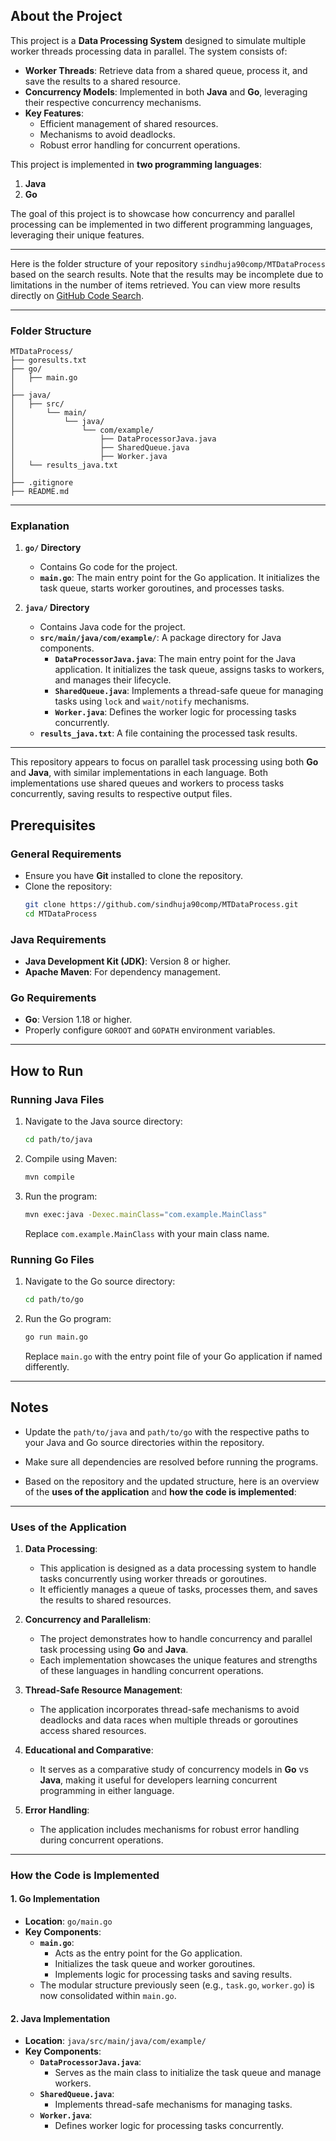 ## About the Project
This project is a **Data Processing System** designed to simulate multiple worker threads processing data in parallel. The system consists of:
- **Worker Threads**: Retrieve data from a shared queue, process it, and save the results to a shared resource.
- **Concurrency Models**: Implemented in both **Java** and **Go**, leveraging their respective concurrency mechanisms.
- **Key Features**:
  - Efficient management of shared resources.
  - Mechanisms to avoid deadlocks.
  - Robust error handling for concurrent operations.

This project is implemented in **two programming languages**:
1. **Java**
2. **Go**

The goal of this project is to showcase how concurrency and parallel processing can be implemented in two different programming languages, leveraging their unique features.

---
Here is the folder structure of your repository `sindhuja90comp/MTDataProcess` based on the search results. Note that the results may be incomplete due to limitations in the number of items retrieved. You can view more results directly on [GitHub Code Search](https://github.com/sindhuja90comp/MTDataProcess).

---

### **Folder Structure**
```
MTDataProcess/
├── goresults.txt
├── go/
│   ├── main.go
│   
├── java/
│   ├── src/
│       └── main/
│           └── java/
│               └── com/example/
│                   ├── DataProcessorJava.java
│                   ├── SharedQueue.java
│                   ├── Worker.java
│   └── results_java.txt
│   
├── .gitignore
├── README.md
```

---

### **Explanation**
1. **`go/` Directory**
   - Contains Go code for the project.
   - **`main.go`**: The main entry point for the Go application. It initializes the task queue, starts worker goroutines, and processes tasks.

2. **`java/` Directory**
   - Contains Java code for the project.
   - **`src/main/java/com/example/`**: A package directory for Java components.
     - **`DataProcessorJava.java`**: The main entry point for the Java application. It initializes the task queue, assigns tasks to workers, and manages their lifecycle.
     - **`SharedQueue.java`**: Implements a thread-safe queue for managing tasks using `lock` and `wait/notify` mechanisms.
     - **`Worker.java`**: Defines the worker logic for processing tasks concurrently.
   - **`results_java.txt`**: A file containing the processed task results.

---

This repository appears to focus on parallel task processing using both **Go** and **Java**, with similar implementations in each language. Both implementations use shared queues and workers to process tasks concurrently, saving results to respective output files.

## Prerequisites

### General Requirements
- Ensure you have **Git** installed to clone the repository.
- Clone the repository:
  ```bash
  git clone https://github.com/sindhuja90comp/MTDataProcess.git
  cd MTDataProcess
  ```

### Java Requirements
- **Java Development Kit (JDK)**: Version 8 or higher.
- **Apache Maven**: For dependency management.

### Go Requirements
- **Go**: Version 1.18 or higher.
- Properly configure `GOROOT` and `GOPATH` environment variables.

---

## How to Run

### Running Java Files
1. Navigate to the Java source directory:
   ```bash
   cd path/to/java
   ```
2. Compile using Maven:
   ```bash
   mvn compile
   ```
3. Run the program:
   ```bash
   mvn exec:java -Dexec.mainClass="com.example.MainClass"
   ```
   Replace `com.example.MainClass` with your main class name.

### Running Go Files
1. Navigate to the Go source directory:
   ```bash
   cd path/to/go
   ```
2. Run the Go program:
   ```bash
   go run main.go
   ```
   Replace `main.go` with the entry point file of your Go application if named differently.

---

## Notes
- Update the `path/to/java` and `path/to/go` with the respective paths to your Java and Go source directories within the repository.
- Make sure all dependencies are resolved before running the programs.

- Based on the repository and the updated structure, here is an overview of the **uses of the application** and **how the code is implemented**:

---

### **Uses of the Application**
1. **Data Processing**:
   - This application is designed as a data processing system to handle tasks concurrently using worker threads or goroutines. 
   - It efficiently manages a queue of tasks, processes them, and saves the results to shared resources.

2. **Concurrency and Parallelism**:
   - The project demonstrates how to handle concurrency and parallel task processing using **Go** and **Java**.
   - Each implementation showcases the unique features and strengths of these languages in handling concurrent operations.

3. **Thread-Safe Resource Management**:
   - The application incorporates thread-safe mechanisms to avoid deadlocks and data races when multiple threads or goroutines access shared resources.

4. **Educational and Comparative**:
   - It serves as a comparative study of concurrency models in **Go** vs **Java**, making it useful for developers learning concurrent programming in either language.

5. **Error Handling**:
   - The application includes mechanisms for robust error handling during concurrent operations.

---

### **How the Code is Implemented**
#### 1. **Go Implementation**
- **Location**: `go/main.go`
- **Key Components**:
  - **`main.go`**:
    - Acts as the entry point for the Go application.
    - Initializes the task queue and worker goroutines.
    - Implements logic for processing tasks and saving results.
  - The modular structure previously seen (e.g., `task.go`, `worker.go`) is now consolidated within `main.go`.

#### 2. **Java Implementation**
- **Location**: `java/src/main/java/com/example/`
- **Key Components**:
  - **`DataProcessorJava.java`**:
    - Serves as the main class to initialize the task queue and manage workers.
  - **`SharedQueue.java`**:
    - Implements thread-safe mechanisms for managing tasks.
  - **`Worker.java`**:
    - Defines worker logic for processing tasks concurrently.



